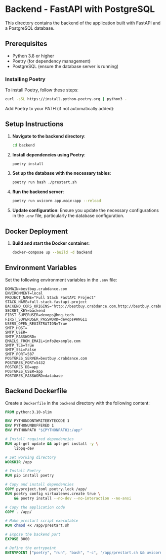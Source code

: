 # Backend - FastAPI with PostgreSQL

This directory contains the backend of the application built with FastAPI and a PostgreSQL database.

## Prerequisites

- Python 3.8 or higher
- Poetry (for dependency management)
- PostgreSQL (ensure the database server is running)

### Installing Poetry

To install Poetry, follow these steps:

```sh
curl -sSL https://install.python-poetry.org | python3 -
```

Add Poetry to your PATH (if not automatically added):

## Setup Instructions

1. **Navigate to the backend directory**:
    ```sh
    cd backend
    ```

2. **Install dependencies using Poetry**:
    ```sh
    poetry install
    ```

3. **Set up the database with the necessary tables**:
    ```sh
    poetry run bash ./prestart.sh
    ```

4. **Run the backend server**:
    ```sh
    poetry run uvicorn app.main:app --reload
    ```

5. **Update configuration**:
   Ensure you update the necessary configurations in the `.env` file, particularly the database configuration.

## Docker Deployment

1. **Build and start the Docker container:**
   ```sh
   docker-compose up --build -d backend
   ```

## Environment Variables

Set the following environment variables in the `.env` file:

```env
DOMAIN=bestbuy.crabdance.com
ENVIRONMENT=local
PROJECT_NAME="Full Stack FastAPI Project"
STACK_NAME=full-stack-fastapi-project
BACKEND_CORS_ORIGINS="http://bestbuy.crabdance.com,http://bestbuy.crabdance.com:5173,https://bestbuy.crabdance.com,https://bestbuy.crabdance.com:5173"
SECRET_KEY=backend
FIRST_SUPERUSER=devops@hng.tech
FIRST_SUPERUSER_PASSWORD=devops#HNG11
USERS_OPEN_REGISTRATION=True
SMTP_HOST=
SMTP_USER=
SMTP_PASSWORD=
EMAILS_FROM_EMAIL=info@example.com
SMTP_TLS=True
SMTP_SSL=False
SMTP_PORT=587
POSTGRES_SERVER=bestbuy.crabdance.com
POSTGRES_PORT=5432
POSTGRES_DB=app
POSTGRES_USER=app
POSTGRES_PASSWORD=database
```

## Backend Dockerfile

Create a `Dockerfile` in the `backend` directory with the following content:

```dockerfile
FROM python:3.10-slim

ENV PYTHONDONTWRITEBYTECODE 1
ENV PYTHONUNBUFFERED 1
ENV PYTHONPATH "${PYTHONPATH}:/app"

# Install required dependencies
RUN apt-get update && apt-get install -y \
    libpq-dev

# Set working directory
WORKDIR /app

# Install Poetry
RUN pip install poetry

# Copy and install dependencies
COPY pyproject.toml poetry.lock /app/
RUN poetry config virtualenvs.create true \
    && poetry install --no-dev --no-interaction --no-ansi

# Copy the application code
COPY . /app/

# Make prestart script executable
RUN chmod +x /app/prestart.sh

# Expose the backend port
EXPOSE 8000

# Define the entrypoint
ENTRYPOINT ["poetry", "run", "bash", "-c", "/app/prestart.sh && uvicorn app.main:app --host 0.0.0.0 --port 8000"]
```
```
